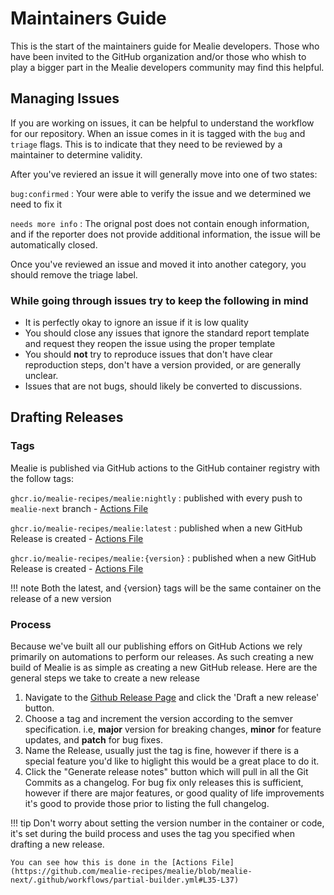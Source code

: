 # Maintainers Guide

This is the start of the maintainers guide for Mealie developers. Those who have been invited to the GitHub organization and/or those who whish to play a bigger part in the Mealie developers community may find this helpful.

## Managing Issues

If you are working on issues, it can be helpful to understand the workflow for our repository. When an issue comes in it is tagged with the `bug` and `triage` flags. This is to indicate that they need to be reviewed by a maintainer to determine validity.

After you've reviered an issue it will generally move into one of two states:

`bug:confirmed`
:   Your were able to verify the issue and we determined we need to fix it


`needs more info`
:   The orignal post does not contain enough information, and if the reporter does not provide additional information, the issue will be automatically closed.

Once you've reviewed an issue and moved it into another category, you should remove the triage label.

### While going through issues try to keep the following in mind

- It is perfectly okay to ignore an issue if it is low quality
- You should close any issues that ignore the standard report template and request they reopen the issue using the proper template
- You should **not** try to reproduce issues that don't have clear reproduction steps, don't have a version provided, or are generally unclear.
- Issues that are not bugs, should likely be converted to discussions.

## Drafting Releases

### Tags

Mealie is published via GitHub actions to the GitHub container registry with the follow tags:

`ghcr.io/mealie-recipes/mealie:nightly`
: published with every push to `mealie-next` branch - [Actions File](https://github.com/mealie-recipes/mealie/blob/mealie-next/.github/workflows/nightly.yml)

`ghcr.io/mealie-recipes/mealie:latest`
: published when a new GitHub Release is created - [Actions File](https://github.com/mealie-recipes/mealie/blob/mealie-next/.github/workflows/release.yml)

`ghcr.io/mealie-recipes/mealie:{version}`
: published when a new GitHub Release is created - [Actions File](https://github.com/mealie-recipes/mealie/blob/mealie-next/.github/workflows/release.yml)

!!! note
    Both the latest, and {version} tags will be the same container on the release of a new version

### Process

Because we've built all our publishing effors on GitHub Actions we rely primarily on automations to perform our releases. As such creating a new build of Mealie is as simple as creating a new GitHub release. Here are the general steps we take to create a new release

1. Navigate to the [Github Release Page](https://github.com/mealie-recipes/mealie/releases) and click the 'Draft a new release' button.
2. Choose a tag and increment the version according to the semver specification. i.e, **major** version for breaking changes, **minor** for feature updates, and **patch** for bug fixes.
3. Name the Release, usually just the tag is fine, however if there is a special feature you'd like to higlight this would be a great place to do it.
4. Click the "Generate release notes" button which will pull in all the Git Commits as a changelog. For bug fix only releases this is sufficient, however if there are major features, or good quality of life improvements it's good to provide those prior to listing the full changelog.

!!! tip
    Don't worry about setting the version number in the container or code, it's set during the build process and uses the tag you specified when drafting a new release.

    You can see how this is done in the [Actions File](https://github.com/mealie-recipes/mealie/blob/mealie-next/.github/workflows/partial-builder.yml#L35-L37)

